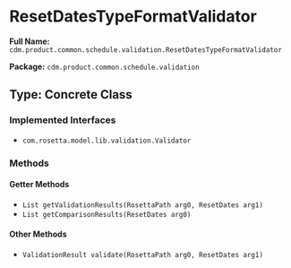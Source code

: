 # ResetDatesTypeFormatValidator

**Full Name:** `cdm.product.common.schedule.validation.ResetDatesTypeFormatValidator`

**Package:** `cdm.product.common.schedule.validation`

## Type: Concrete Class

### Implemented Interfaces

- `com.rosetta.model.lib.validation.Validator`

### Methods

#### Getter Methods

- `List getValidationResults(RosettaPath arg0, ResetDates arg1)`
- `List getComparisonResults(ResetDates arg0)`

#### Other Methods

- `ValidationResult validate(RosettaPath arg0, ResetDates arg1)`

